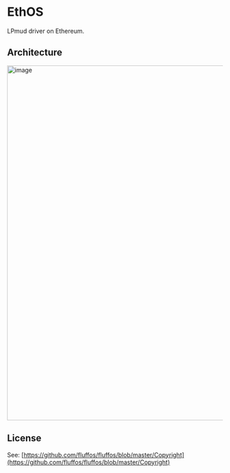 # EthOS
LPmud driver on Ethereum.

## Architecture

<img width="827" alt="image" src="https://user-images.githubusercontent.com/299586/138073160-dfa21a77-1a40-4569-b3ab-5178d5945947.png">


## License
See: [https://github.com/fluffos/fluffos/blob/master/Copyright](https://github.com/fluffos/fluffos/blob/master/Copyright)
